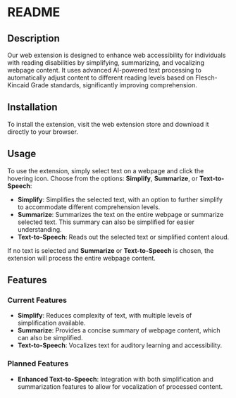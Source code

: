 # README

## Description
Our web extension is designed to enhance web accessibility for individuals with reading disabilities by simplifying, summarizing, and vocalizing webpage content. It uses advanced AI-powered text processing to automatically adjust content to different reading levels based on Flesch-Kincaid Grade standards, significantly improving comprehension.

## Installation
To install the extension, visit the web extension store and download it directly to your browser.

## Usage
To use the extension, simply select text on a webpage and click the hovering icon. Choose from the options: **Simplify**, **Summarize**, or **Text-to-Speech**:
- **Simplify**: Simplifies the selected text, with an option to further simplify to accommodate different comprehension levels.
- **Summarize**: Summarizes the text on the entire webpage or summarize selected text. This summary can also be simplified for easier understanding.
- **Text-to-Speech**: Reads out the selected text or simplified content aloud.

If no text is selected and **Summarize** or **Text-to-Speech** is chosen, the extension will process the entire webpage content.

## Features
### Current Features
- **Simplify**: Reduces complexity of text, with multiple levels of simplification available.
- **Summarize**: Provides a concise summary of webpage content, which can also be simplified.
- **Text-to-Speech**: Vocalizes text for auditory learning and accessibility.

### Planned Features
- **Enhanced Text-to-Speech**: Integration with both simplification and summarization features to allow for vocalization of processed content.



